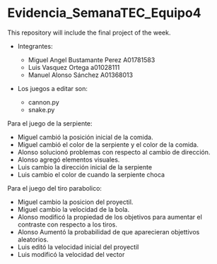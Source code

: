 # Evidencia_SemanaTEC_Equipo4
This repository will include the final project of the week.
- Integrantes: 
  - Miguel Angel Bustamante Perez A01781583
  - Luis Vasquez Ortega a01028111  
  - Manuel Alonso Sánchez A01368013 

- Los juegos a editar son:
  - cannon.py
  - snake.py

Para el juego de la serpiente: 
- Miguel cambió la posición inicial de la comida. 
- Miguel cambió el color de la serpiente y el color de la comida. 
- Alonso solucionó problemas con respecto al cambio de dirección.
- Alonso agregó elementos visuales.
- Luis cambio la dirección inicial de la serpiente
- Luis cambio el color de cuando la serpiente choca

Para el juego del tiro parabolico: 
- Miguel cambio la posicion del proyectil.
- Miguel cambio la velocidad de la bola.
- Alonso modificó la propiedad de los objetivos para aumentar el contraste con respecto a los tiros.
- Alonso Aumentó la probabilidad de que aparecieran objettivos aleatorios.
- Luis editó la velocidad inicial del proyectil 
- Luis modificó la velocidad del vector

